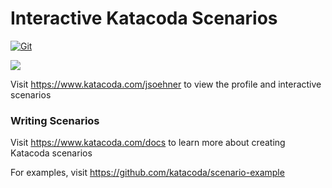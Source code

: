 # Interactive Katacoda Scenarios

[![Git](https://app.soluble.cloud/api/v1/public/badges/42b4648b-dc6f-48fe-abba-adade6ca84b0.svg?orgId=320408544746)](https://app.soluble.cloud/repos/details/github.com/jsoehner/katacoda-scenarios?orgId=320408544746)  

[![](http://shields.katacoda.com/katacoda/jsoehner/count.svg)](https://www.katacoda.com/jsoehner "Get your profile on Katacoda.com")

Visit https://www.katacoda.com/jsoehner to view the profile and interactive scenarios

### Writing Scenarios
Visit https://www.katacoda.com/docs to learn more about creating Katacoda scenarios

For examples, visit https://github.com/katacoda/scenario-example
